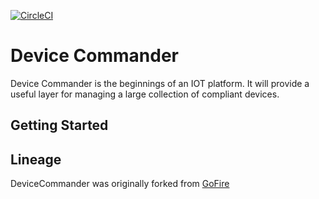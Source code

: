 [![CircleCI](https://circleci.com/gh/RNA-VT/DeviceCommander/tree/master.svg?style=shield)](https://circleci.com/gh/RNA-VT/DeviceCommander/tree/master)

# Device Commander

Device Commander is the beginnings of an IOT platform. It will provide a useful layer for managing
a large collection of compliant devices.

## Getting Started



## Lineage

DeviceCommander was originally forked from  [GoFire](https://githubcom/RNA-VT/GoFire)